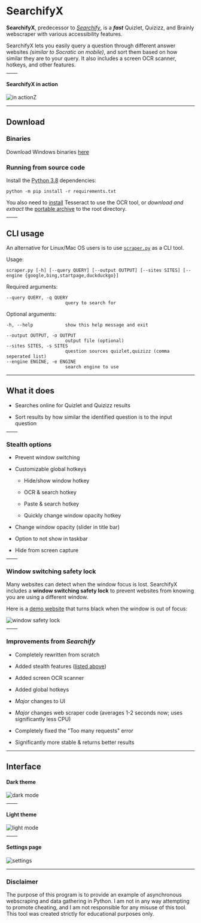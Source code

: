 # SearchifyX


**SearchifyX**, predecessor to *[Searchify](https://www.reddit.com/user/daijro/comments/jg7wee/searchify_quizletbrainly_searcher/)*, is a ***fast*** Quizlet, Quizizz, and Brainly webscraper with various accessibility features.

SearchifyX lets you easily query a question through different answer websites *(similar to Socratic on mobile)*, and sort them based on how similar they are to your query. It also includes a screen OCR scanner, hotkeys, and other features.


<hr width=30>

#### SearchifyX in action

![in actionZ](https://github.com/daijro/SearchifyX/assets/72637910/aada1d32-46ea-4f75-bc56-cf535c862666)

---

## Download

### Binaries

Download Windows binaries [here](https://github.com/daijro/SearchifyX/releases)

### Running from source code

Install the [Python 3.8](https://www.python.org/downloads/release/python-389/) dependencies:

```
python -m pip install -r requirements.txt
```

You also need to [install](https://www.dropbox.com/s/abuo044ayx4vlex/tesseract-ocr.7z?dl=1) Tesseract to use the OCR tool, or *download and extract* the [portable archive](https://www.dropbox.com/s/abuo044ayx4vlex/tesseract-ocr.7z?dl=1) to the root directory.

<hr width=30>

## CLI usage

An alternative for Linux/Mac OS users is to use [`scraper.py`](https://github.com/daijro/SearchifyX/blob/main/scraper.py) as a CLI tool.

Usage:
```
scraper.py [-h] [--query QUERY] [--output OUTPUT] [--sites SITES] [--engine {google,bing,startpage,duckduckgo}]
```

Required arguments:

```
--query QUERY, -q QUERY
                      query to search for
```

Optional arguments:

```
-h, --help            show this help message and exit

--output OUTPUT, -o OUTPUT
                      output file (optional)
--sites SITES, -s SITES
                      question sources quizlet,quizizz (comma seperated list)
--engine ENGINE, -e ENGINE
                      search engine to use
```

---


## What it does

-   Searches online for Quizlet and Quizizz results

-   Sort results by how similar the identified question is to the input question

<hr width=30>

### Stealth options

- Prevent window switching

- Customizable global hotkeys

    - Hide/show window hotkey

    - OCR & search hotkey

    - Paste & search hotkey

    - Quickly change window opacity hotkey

- Change window opacity (slider in title bar)

- Option to not show in taskbar

- Hide from screen capture

<hr width=30>


### Window switching safety lock

Many websites can detect when the window focus is lost. SearchifyX includes a __window switching safety lock__ to prevent websites from knowing you are using a different window.


Here is a [demo website](https://www.codingwithjesse.com/demo/2007-05-16-detect-browser-window-focus/) that turns black when the window is out of focus:

![window safety lock](https://i.imgur.com/mGBAV1K.gif)

<hr width=30>

### Improvements from *Searchify*

- Completely rewritten from scratch

- Added stealth features ([listed above](https://github.com/daijro/SearchifyX#stealth-options))

- Added screen OCR scanner

- Added global hotkeys

- *Major* changes to UI

- *Major* changes web scraper code (averages 1-2 seconds now; uses significantly less CPU)

- Completely fixed the "Too many requests" error

- Significantly more stable & returns better results

---

## Interface


#### Dark theme

![dark mode](https://i.imgur.com/AjFaiJY.png)

<hr width=30>

#### Light theme

![light mode](https://i.imgur.com/NISQ8oX.png)

<hr width=30>

#### Settings page

![settings](https://i.imgur.com/iOciyxd.png)


---

### Disclaimer

The purpose of this program is to provide an example of asynchronous webscraping and data gathering in Python. I am not in any way attempting to promote cheating, and I am not responsible for any misuse of this tool. This tool was created strictly for educational purposes only.
